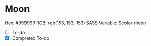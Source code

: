 # Moon

Hex: #999999
RGB: rgb(153, 153, 153)
SASS Variable: $color-moon

- [ ]  To-do
- [x]  Completed To-do